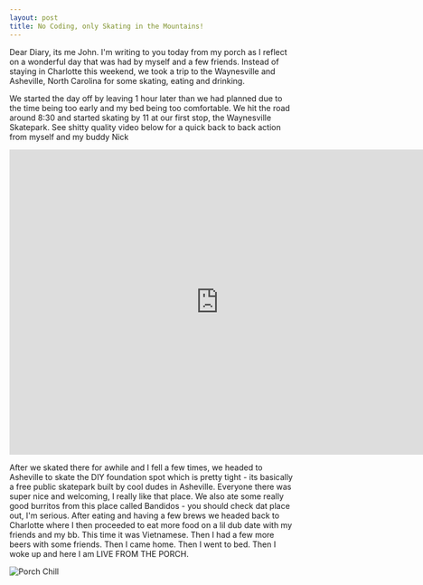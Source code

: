 ```yaml
---
layout: post
title: No Coding, only Skating in the Mountains!
---
```


Dear Diary, its me John.  I'm writing to you today from my porch as I reflect on a wonderful day that was had by myself and a few friends.  Instead of staying in Charlotte this weekend, we took a trip to the Waynesville and Asheville, North Carolina for some skating, eating and drinking.

We started the day off by leaving 1 hour later than we had planned due to the time being too early and my bed being too comfortable.  We hit the road around 8:30 and started skating by 11 at our first stop, the Waynesville Skatepark.   See shitty quality video below for a quick back to back action from myself and my buddy Nick

<iframe width="740" height="540" src="https://www.youtube.com/embed/FwyLCaD2V4I" frameborder="0" allowfullscreen></iframe>

After we skated there for awhile and I fell a few times, we headed to Asheville to skate the DIY foundation spot which is pretty tight - its basically a free public skatepark built by cool dudes in Asheville. Everyone there was super nice and welcoming, I really like that place.  We also ate some really good burritos from this place called Bandidos - you should check dat place out, I'm serious.  After eating and having a few brews we headed back to Charlotte where I then proceeded to eat more food on a lil dub date with my friends and my bb.  This time it was Vietnamese.  Then I had a few more beers with some friends.  Then I came home.  Then I went to bed.  Then I woke up and here I am LIVE FROM THE PORCH.

![Porch Chill](/images/porch-chill.jpg)